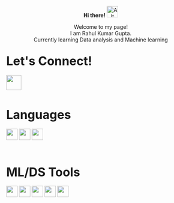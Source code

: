 <p align ="center"> <strong>Hi there!</strong> <img src="https://em-content.zobj.net/source/animated-noto-color-emoji/356/waving-hand_1f44b.gif" alt="Alt Text" width="30"></p>

<div align="center">
<span align="center">Welcome to my page!</span><br>
<span align="center">I am Rahul Kumar Gupta.</span><br>
<span align="center">Currently learning Data analysis and Machine learning</span>
</div>

## <span style="font-size:32px;">Let's Connect!</span>
<a href="https://www.linkedin.com/in/rahul-kumar-gupta-914b5a244/">
  <img height="40" src="https://cdn1.iconfinder.com/data/icons/logotypes/32/circle-linkedin-512.png"/>
</a><br><br>

## <span style="font-size:32px;">Languages</span>

  
<div>
  <img height="30" src="https://cdn.worldvectorlogo.com/logos/python-3.svg"/>
  <img height="30" src="https://upload.wikimedia.org/wikipedia/commons/thumb/1/18/C_Programming_Language.svg/926px-C_Programming_Language.svg.png"/>
    <img height="30" src="https://upload.wikimedia.org/wikipedia/commons/8/87/Sql_data_base_with_logo.png"/>
</div><br><br>
  
## <span style="font-size:32px;">ML/DS Tools</span>
<div>
  <img height="30" src="https://upload.wikimedia.org/wikipedia/commons/thumb/e/ed/Pandas_logo.svg/2560px-Pandas_logo.svg.png"/>
  <img height="30" src="https://upload.wikimedia.org/wikipedia/commons/thumb/3/31/NumPy_logo_2020.svg/1200px-NumPy_logo_2020.svg.png"/>
  <img height="30" src="https://upload.wikimedia.org/wikipedia/commons/thumb/0/05/Scikit_learn_logo_small.svg/2560px-Scikit_learn_logo_small.svg.png"/>
  <img height="30" src="https://camo.githubusercontent.com/109927a15915074d15313889468aa9aa688de3b9e38cc4359a01f665d351114e/68747470733a2f2f6d6174706c6f746c69622e6f72672f5f7374617469632f6c6f676f322e737667"/>
    <img height="30" src="https://seaborn.pydata.org/_static/logo-wide-lightbg.svg"/>
  
</div>
